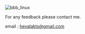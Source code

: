 
![bbb_linux](https://github.com/user-attachments/assets/c8197bd4-1d01-4921-9993-11e22048d4d4)

For any feedback please contact me.

email : hevalakts@gmail.com 
